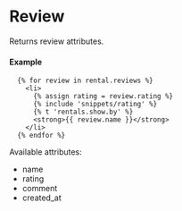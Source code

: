 # Review

Returns review attributes.

#### Example

~~~ liquid
  {% for review in rental.reviews %}
    <li>
      {% assign rating = review.rating %}
      {% include 'snippets/rating' %}
      {% t 'rentals.show.by' %}
      <strong>{{ review.name }}</strong>
    </li>
  {% endfor %}
~~~

Available attributes:

* name
* rating
* comment
* created_at

